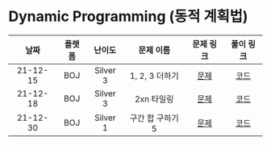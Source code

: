 # Dynamic Programming (동적 계획법)

|   날짜   | 플랫폼 |  난이도  |    문제 이름     |                   문제 링크                   |                                       풀이 링크                                       |
| :------: | :----: | :------: | :--------------: | :-------------------------------------------: | :-----------------------------------------------------------------------------------: |
| 21-12-15 |  BOJ   | Silver 3 |  1, 2, 3 더하기  | [문제](https://www.acmicpc.net/problem/9095)  | [코드](https://github.com/LeeMir/Algorithm/blob/main/DynamicProgramming/BOJ-9095.js)  |
| 21-12-18 |  BOJ   | Silver 3 |    2xn 타일링    | [문제](https://www.acmicpc.net/problem/11726) | [코드](https://github.com/LeeMir/Algorithm/blob/main/DynamicProgramming/BOJ-11726.js) |
| 21-12-30 |  BOJ   | Silver 1 | 구간 합 구하기 5 | [문제](https://www.acmicpc.net/problem/11660) | [코드](https://github.com/LeeMir/Algorithm/blob/main/DynamicProgramming/BOJ-11660.js) |

